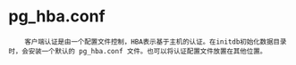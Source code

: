 # pg_hba.conf
```
    客户端认证是由一个配置文件控制，HBA表示基于主机的认证。在initdb初始化数据目录时，会安装一个默认的 pg_hba.conf 文件。也可以将认证配置文件放置在其他位置。
    
```
